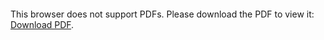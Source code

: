 <object data="https://github.com/ApurvaBhargava/semantic-cognition-convnets/blob/master/Project%20Paper.pdf" type="application/pdf" width="700px" height="700px">
    <embed src="https://github.com/ApurvaBhargava/semantic-cognition-convnets/blob/master/Project%20Paper.pdf">
        <p>This browser does not support PDFs. Please download the PDF to view it: <a href="https://github.com/ApurvaBhargava/semantic-cognition-convnets/blob/master/Project%20Paper.pdf">Download PDF</a>.</p>
    </embed>
</object>
